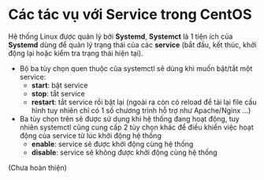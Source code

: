 # Các tác vụ với Service trong CentOS

Hệ thống Linux được quản lý bởi **Systemd**, **Systemct** là 1 tiện ích của **Systemd** dùng để quản lý trạng thái của các **service** (bắt đầu, kết thúc, khởi động lại hoặc kiểm tra trạng thái hiện tại).

- Bộ ba tùy chọn quen thuộc của systemctl sẽ dùng khi muốn bật/tắt một service:
	- **start**: bật service
 	- **stop**: tắt service
 	- **restart**: tắt service rồi bật lại (ngoài ra còn có reload để tải lại file cấu hình tuy nhiên chỉ có 1 số chương trình hỗ trợ như Apache/Nginx ...) 
- Ba tùy chọn trên sẽ được sử dụng khi hệ thống đang hoạt động, tuy nhiên systemctl cũng cung cấp 2 tùy chọn khác để điều khiển việc hoạt động của service từ lúc khởi động hệ thống
    - **enable**: service sẽ được khởi động cùng hệ thống
    - **disable**: service sẽ không được khởi động cùng hệ thống
    
(Chưa hoàn thiện)



